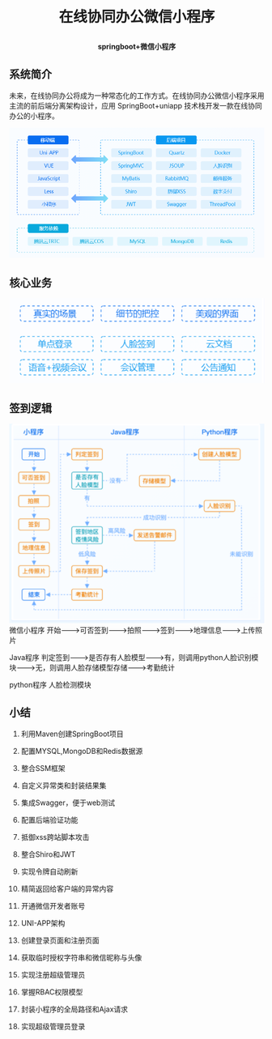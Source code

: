 <h1 align="center" style="margin: 30px 0 30px; font-weight: bold;">在线协同办公微信小程序</h1>
<h4 align="center">springboot+微信小程序</h4>

## 系统简介

未来，在线协同办公将成为一种常态化的工作方式。在线协同办公微信小程序采用主流的前后端分离架构设计，应用 SpringBoot+uniapp 技术栈开发一款在线协同办公的小程序。

![img.png](img.png)

## 核心业务
![531.png](531.png)
## 签到逻辑
![ing.png](ing2.png)
微信小程序  开始--->可否签到--->拍照--->签到--->地理信息--->上传照片

Java程序 判定签到--->是否存有人脸模型--->有，则调用python人脸识别模块--->无，则调用人脸存储模型存储--->考勤统计

python程序  人脸检测模块  

## 小结
1. 利用Maven创建SpringBoot项目
2. 配置MYSQL,MongoDB和Redis数据源
3. 整合SSM框架
4. 自定义异常类和封装结果集
5. 集成Swagger，便于web测试
6. 配置后端验证功能
7. 抵御xss跨站脚本攻击
8. 整合Shiro和JWT
9. 实现令牌自动刷新
10. 精简返回给客户端的异常内容

11. 开通微信开发者账号
12. UNI-APP架构
13. 创建登录页面和注册页面
14. 获取临时授权字符串和微信昵称与头像

15. 实现注册超级管理员
16. 掌握RBAC权限模型
17. 封装小程序的全局路径和Ajax请求
18. 实现超级管理员登录